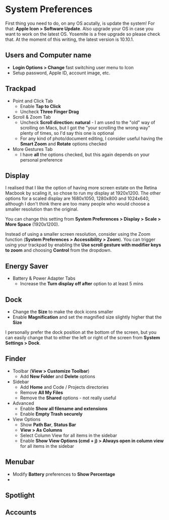 # System Preferences

First thing you need to do, on any OS acutally, is update the system! For that: **Apple Icon > Software Update**. Also upgrade your OS in case you want to work on the latest OS. Yosemite is a free upgrade so please check that. At the moment of this writing, the latest version is 10.10.1.

## Users and Computer name

* **Login Options > Change** fast switching user menu to Icon
* Setup password, Apple ID, account image, etc.

## Trackpad

* Point and Click Tab
    * Enable **Tap to Click** 
    * Uncheck **Three Finger Drag**
* Scroll & Zoom Tab
    * Uncheck **Scroll direction: natural** - I am used to the "old" way of scrolling on Macs, but I got the "your scrolling the wrong way" plenty of times, so I'd say this one is optional
    * For any kind of photo/document editing, I consider useful having the **Smart Zoom** and **Rotate** options checked
* More Gestures Tab
    * I have **all** the options checked, but this again depends on your personal preference

## Display

I realised that I like the option of having more screen estate on the Retina Macbook by scaling it, so chose to run my display at 1920x1200. The other options for a scaled display are 1680x1050, 1280x800 and 1024x640, although I don't think there are too many people who would choose a smaller resolution than the original. 

You can change this setting from **System Preferences > Display > Scale > More Space** (1920x1200).

Instead of using a smaller screen resolution, consider using the Zoom function (**System Preferences > Accessibility > Zoom**). You can trigger using your trackpad by enabling the **Use scroll gesture with modifier keys to zoom** and choosing **Control** from the dropdown.

## Energy Saver

* Battery & Power Adapter Tabs
    * Increase the **Turn display off after** option to at least 5 mins

## Dock

* Change the **Size** to make the dock icons smaller
* Enable **Magnification** and set the magnified size slightly higher that the **Size**


I personally prefer the dock position at the bottom of the screen, but you can easily change that to either the left or right of the screen from **System Settings > Dock**.

## Finder

* Toolbar (**View > Customize Toolbar**)
    * Add **New Folder** and **Delete** options
* Sidebar
    * Add **Home** and Code / Projects directories
    * Remove **All My Files**
    * Remove the **Shared** options - not really useful
* Advanced
    * Enable **Show all filename and extensions**
    * Enable **Empty Trash securely**
* View Options
    * Show **Path Bar**, **Status Bar**
    * **View > As Columns**
    * Select Column View for all items in the sidebar
    * Enable **Show View Options (cmd + j) > Always open in column view** for all items in the sidebar

## Menubar

* Modify **Battery** preferences to **Show Percentage**
* 

## Spotlight

## Accounts